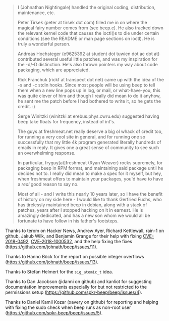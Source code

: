 
> I (Johnathan Nightingale) handled the original coding, distribution,
> maintenance, etc.
>
> Peter Tirsek (peter at tirsek dot com) filled me in on where the magical
> fairy number comes from (see beep.c).  He also tracked down the relevant
> kernel code that causes the ioctl()s to die under certain conditions
> (see the README or man page sections on ioctl).  He is truly a wonderful
> person.
>
> Andreas Hochsteger (e9625392 at student dot tuwien dot ac dot at) contributed
> several useful little patches, and was my inspiration for the -d/-D
> distinction.  He's also thrown pointers my way about code packaging, which
> are appreciated.
>
> Rick Franchuk (rickf at transpect dot net) came up with the idea of the -s and
> -c stdin hooks.  Since most people will be using beep to tell them when a new
> line pops up in log, or mail, or what-have-you, this was quite clever of him
> and though I really did mean to do it anyhow, he sent me the patch before I had
> bothered to write it, so he gets the credit.  :)
>
> Serge Winitzki (winitzki at erebus.phys.cwru.edu) suggested having beep take
> floats for frequency, instead of int's.
>
> The guys at freshmeat.net really deserve a big ol whack of credit too, for
> running a very cool site in general, and for running one so successfully that
> my little 4k program generated literally hundreds of emails in reply.  It gives
> one a great sense of community to see such an overwhelming response.
>
> In particular, fryguy[at]freshmeat (Ryan Weaver) rocks supremely, for packaging
> beep in RPM format, and maintaining said package until he decides not to.  I
> really did mean to make a spec for it myself, but hey, when freshmeat offers to
> maintain your packages, you'd have to have a *real* good reason to say no.
>
> Most of all - and I write this nearly 10 years later, so I have the benefit of
> history on my side here - I would like to thank Gerfried Fuchs, who has tirelessly
> maintained beep in debian, along with a stack of patches, years after I stopped
> hacking on it in earnest. He is amazingly dedicated, and has a new son whom we
> would all be fortunate to have follow in his father's footsteps.

Thanks to terom on Hacker News, Andrew Ayer, Richard Kettlewall,
rain-1 on github, Jakub Wilk, and Benjamin Grange for their help with
fixing
[CVE-2018-0492](https://cve.mitre.org/cgi-bin/cvename.cgi?name=CVE-2018-0492),
[CVE-2018-1000532](https://cve.mitre.org/cgi-bin/cvename.cgi?name=CVE-2018-1000532),
and the help fixing the fixes (https://github.com/johnath/beep/issues/11).

Thanks to Hanno Böck for the report on possible integer overflows
(https://github.com/johnath/beep/issues/13).

Thanks to Stefan Helmert for the `sig_atomic_t` idea.

Thanks to Dan Jacobson (jidanni on github) and kanliot for suggesting
documentation improvements especially for but not restricted to the
permissions setup (https://github.com/spkr-beep/beep/issues/4).

Thanks to Daniel Kamil Kozar (xavery on github) for reporting and
helping with fixing the sudo check when beep runs as non-root user
(https://github.com/spkr-beep/beep/issues/5).
